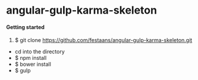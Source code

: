 # angular-gulp-karma-skeleton

#### Getting started

1. $ git clone https://github.com/festaans/angular-gulp-karma-skeleton.git
- cd into the directory
- $ npm install
- $ bower install
- $ gulp
